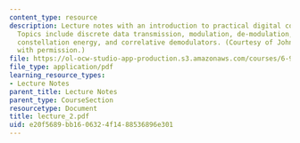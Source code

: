 ```yaml
---
content_type: resource
description: Lecture notes with an introduction to practical digital communications.
  Topics include discrete data transmission, modulation, de-modulation, Vector signals,
  constellation energy, and correlative demodulators. (Courtesy of John Cioffi. Used
  with permission.)
file: https://ol-ocw-studio-app-production.s3.amazonaws.com/courses/6-973-communication-system-design-spring-2006/e20f5689bb1606324f1488536896e301_lecture_2.pdf
file_type: application/pdf
learning_resource_types:
- Lecture Notes
parent_title: Lecture Notes
parent_type: CourseSection
resourcetype: Document
title: lecture_2.pdf
uid: e20f5689-bb16-0632-4f14-88536896e301
---
```

